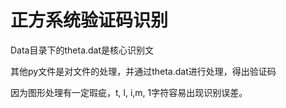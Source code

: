 
正方系统验证码识别
=======


Data目录下的theta.dat是核心识别文

其他py文件是对文件的处理，并通过theta.dat进行处理，得出验证码

因为图形处理有一定瑕疵，t, l, i,m, 1字符容易出现识别误差。
